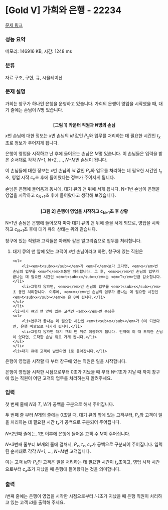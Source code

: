 # [Gold V] 가희와 은행 - 22234 

[문제 링크](https://www.acmicpc.net/problem/22234) 

### 성능 요약

메모리: 146916 KB, 시간: 1248 ms

### 분류

자료 구조, 구현, 큐, 시뮬레이션

### 문제 설명

<p>가희는 창구가 하나인 은행을 운영하고 있습니다. 가희의 은행이 영업을 시작했을 때, 대기 줄에는 손님이 <em>N</em>명 있습니다.</p>

<p> </p>

<p style="text-align: center;"><img alt="" src="https://upload.acmicpc.net/55e4fafb-f33c-4d0d-b275-dd9728c1ad7f/-/preview/"></p>

<p style="text-align: center;"><strong>[그림 1] 카운터 직원과 <em>N</em>명의 손님</strong></p>

<p><em>x</em>번 손님에 대한 정보는 <em>x</em>번 손님의 <em>id</em> 값인 <em>P<sub>x</sub></em>와 업무를 처리하는 데 필요한 시간인 <em>t<sub>x</sub></em>초로 정보가 주어지게 됩니다.</p>

<p>은행이 영업을 시작하고 난 후에 들어오는 손님은 <em>M</em>명 있습니다. 이 손님들은 입력을 받은 순서대로 각각 <em>N+1</em>, <em>N+2</em>, ..., <em>N+M</em>번 손님이 됩니다.</p>

<p>이 손님들에 대한 정보는 <em>x</em>번 손님의 <em>id</em> 값인 <em>P<sub>x</sub></em>와 업무를 처리하는 데 필요한 시간인 <em>t<sub>x</sub></em>초, 영업 시작 <em>c<sub>x</sub></em>초 후에 들어왔다는 정보가 주어지게 됩니다.</p>

<p>손님은 은행에 들어옴과 동시에, 대기 큐의 맨 뒤에 서게 됩니다. N+1번 손님이 은행을 영업을 시작하고 c<sub>N+1</sub>초 후에 들어왔다고 생각해 보겠습니다.</p>

<p> </p>

<p style="text-align: center;"><img alt="" src="https://upload.acmicpc.net/33a3c56a-04b0-4119-bef6-c2dbea337ba4/-/preview/"></p>

<p style="text-align: center;"><strong>[그림 2] 은행이 영업을 시작하고 c<sub>N+1</sub>초 후 상황</strong></p>

<p>N+1번 손님은 은행에 들어오자 마자 대기 큐의 맨 뒤에 줄을 서게 되므로, 영업을 시작하고 <em>c<sub>N+1</sub></em>초 후에 대기 큐의 상태는 위와 같습니다.</p>

<p>창구에 있는 직원과 고객들은 아래와 같은 알고리즘으로 업무를 처리합니다.</p>

<ol>
	<li>대기 큐의 맨 앞에 있는 고객이 <em>x</em>번 손님이라고 하면, 창구에 있는 직원은

	<ul>
		<li><em>t<sub>x</sub></em>가 <em>T</em>보다 크다면, <em>x</em>번 손님의 업무를 <em>T</em>초동안 처리합니다. 그 후, <em>x</em>번 손님의 업무가 끝나는 데 필요한 시간인 <em>t<sub>x</sub></em>는 <em>T</em>만큼 감소합니다.</li>
		<li>그렇지 않으면, <em>x</em>번 손님의 업무를 <em>t<sub>x</sub></em>초 동안 처리합니다. 이후에, <em>x</em>번 손님의 업무가 끝나는 데 필요한 시간인 <em>t<sub>x</sub></em>는 은 0이 됩니다.</li>
	</ul>
	</li>
	<li>대기 큐의 맨 앞에 있는 고객인 <em>x</em>번 손님은
	<ul>
		<li>업무가 끝나는 데 필요한 시간인 <em>t<sub>x</sub></em>가 0이 되었다면, 은행 바깥으로 나가게 됩니다.</li>
		<li>그렇지 않으면 대기 큐의 맨 뒤로 이동하게 됩니다. 만약에 이 때 도착한 손님이 있다면, 도착한 손님 뒤로 가게 됩니다.</li>
	</ul>
	</li>
	<li>대기 큐에 고객이 남았다면 1로 돌아갑니다.</li>
</ol>

<p>은행이 영업을 시작할 때 부터 창구에 있는 직원은 일을 시작합니다.</p>

<p>은행이 영업을 시작한 시점으로부터 0초가 지났을 때 부터 <em>W-1</em>초가 지날 때 까지 창구에 있는 직원이 어떤 고객의 업무를 처리하는지 알려주세요.</p>

### 입력 

 <p>첫 번째 줄에 <em>N</em>과 <em>T</em>, <em>W</em>가 공백을 구분으로 해서 주어집니다.</p>

<p>두 번째 줄 부터 <em>N</em>개의 줄에는 0초일 때, 대기 큐의 앞에 있는 고객부터, <em>P<sub>x</sub></em>와 고객이 일을 처리하는 데 필요한 시간 <em>t<sub>x</sub></em>가 공백으로 구분되어 주어집니다.</p>

<p><em>N+2</em>번째 줄에는, 1초 이후에 은행에 들어온 고객 수 <em>M</em>이 주어집니다.</p>

<p><em>N+3</em>번째 줄부터 <i>M</i>개의 줄에 걸쳐서, <em>P<sub>x</sub></em>, <em>t<sub>x</sub></em>, <em>c<sub>x</sub></em>가 공백으로 구분되어 주어집니다. 입력된 순서대로 각각 <em>N+1</em>, ..., <em>N+M</em>번 고객입니다.</p>

<p>이는 고객 <em>id</em>가 <em>P<sub>x</sub></em>인 고객은 일을 처리하는 데 필요한 시간이 <em>t<sub>x</sub></em>초이고, 영업 시작 시간으로부터 <em>c<sub>x</sub></em>초가 지났을 때 은행에 들어왔다는 것을 의미합니다.</p>

### 출력 

 <p><em>i</em>번째 줄에는 은행이 영업을 시작한 시점으로부터 <em>i-1</em>초가 지났을 때 은행 직원이 처리하고 있는 고객 <em>id</em>를 출력해 주세요.</p>

